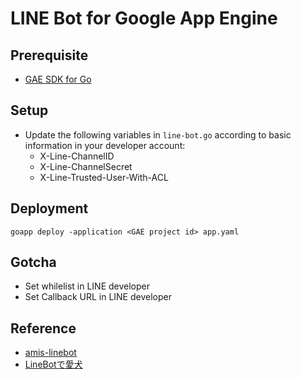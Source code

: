 # LINE Bot for Google App Engine

## Prerequisite

- [GAE SDK for Go](https://cloud.google.com/appengine/downloads#Google_App_Engine_SDK_for_Go)

## Setup

- Update the following variables in `line-bot.go` according to basic information in your developer account:
    - X-Line-ChannelID
    - X-Line-ChannelSecret
    - X-Line-Trusted-User-With-ACL

## Deployment

```
goapp deploy -application <GAE project id> app.yaml
```

## Gotcha

- Set whilelist in LINE developer
- Set Callback URL in LINE developer

## Reference

- [amis-linebot](https://github.com/miaoski/amis-linebot)
- [LineBotで愛犬](http://qiita.com/shikajiro/items/329d660f1a457676c450)



